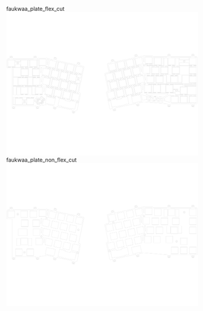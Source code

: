 faukwaa_plate_flex_cut<br/>![image](./faukwaa_plate_flex_cut.png)faukwaa_plate_non_flex_cut<br/>![image](./faukwaa_plate_non_flex_cut.png)